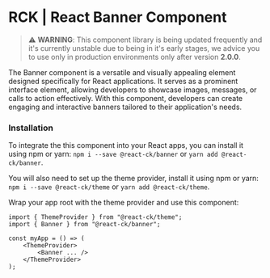 # RCK | React Banner Component

> :warning: **WARNING**: This component library is being updated frequently and it's currently unstable due to being in it's early stages, we advice you to use only in production environments only after version **2.0.0**.

The Banner component is a versatile and visually appealing element designed specifically for React applications.
It serves as a prominent interface element, allowing developers to showcase images, messages,
or calls to action effectively. With this component, developers can create engaging and interactive banners tailored to their application's needs.

### Installation 

To integrate the this component into your React apps, you can install it using npm or yarn: `npm i --save @react-ck/banner` or `yarn add @react-ck/banner`.

You will also need to set up the theme provider, install it using npm or yarn: `npm i --save @react-ck/theme` or `yarn add @react-ck/theme`.

Wrap your app root with the theme provider and use this component:

```tsx
import { ThemeProvider } from "@react-ck/theme";
import { Banner } from "@react-ck/banner";

const myApp = () => (
    <ThemeProvider>
        <Banner ... />
    </ThemeProvider>
);
```